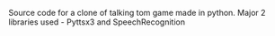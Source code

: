 Source code for a clone of talking tom game made in python.
Major 2 libraries used - Pyttsx3 and SpeechRecognition
